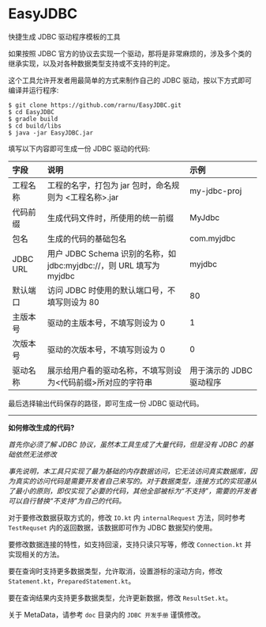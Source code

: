 # EasyJDBC

快捷生成 JDBC 驱动程序模板的工具

如果按照 JDBC 官方的协议去实现一个驱动，那将是非常麻烦的，涉及多个类的继承实现，以及对各种数据类型支持或不支持的判定。

这个工具允许开发者用最简单的方式来制作自己的 JDBC 驱动，按以下方式即可编译并运行程序:

```shell
$ git clone https://github.com/rarnu/EasyJDBC.git
$ cd EasyJDBC
$ gradle build
$ cd build/libs
$ java -jar EasyJDBC.jar
```

填写以下内容即可生成一份 JDBC 驱动的代码:

| 字段 | 说明 | 示例 |
| :-- | :-- | :-- |
| 工程名称 | 工程的名字，打包为 jar 包时，命名规则为 &lt;工程名称&gt;.jar | my-jdbc-proj |
| 代码前缀 | 生成代码文件时，所使用的统一前缀 | MyJdbc |
| 包名 | 生成的代码的基础包名 | com.myjdbc |
| JDBC URL | 用户 JDBC Schema 识别的名称，如 jdbc:myjdbc://，则 URL 填写为 myjdbc | myjdbc |
| 默认端口 | 访问 JDBC 时使用的默认端口号，不填写则设为 80 | 80 |
| 主版本号 | 驱动的主版本号，不填写则设为 0 | 1 |
| 次版本号 | 驱动的次版本号，不填写则设为 0 | 0 |
| 驱动名称 | 展示给用户看的驱动名称，不填写则设为&lt;代码前缀&gt;所对应的字符串 | 用于演示的 JDBC 驱动程序 |

最后选择输出代码保存的路径，即可生成一份 JDBC 驱动代码。


- - -

**如何修改生成的代码?**

*首先你必须了解 JDBC 协议，虽然本工具生成了大量代码，但是没有 JDBC 的基础依然无法修改*

*事先说明，本工具只实现了最为基础的内存数据访问，它无法访问真实数据库，因为真实的访问代码是需要开发者自己来写的。对于数据类型，连接方式的实现遵从了最小的原则，即仅实现了必要的代码，其他全部被标为“不支持”，需要的开发者可以自行替换“不支持”为自己的代码。*

对于要修改数据获取方式的，修改 ```IO.kt``` 内 ```internalRequest``` 方法，同时参考 ```TestRequset``` 内的返回数据，该数据即可作为 JDBC 数据契约使用。

要修改数据连接的特性，如支持回滚，支持只读只写等，修改 ```Connection.kt``` 并实现相关的方法。

要在查询时支持更多数据类型，允许取消，设置游标的滚动方向，修改 ```Statement.kt```，```PreparedStatement.kt```。

要在查询结果内支持更多数据类型，允许更新数据，修改 ```ResultSet.kt```。

关于 MetaData，请参考 ```doc``` 目录内的 ```JDBC 开发手册``` 谨慎修改。

